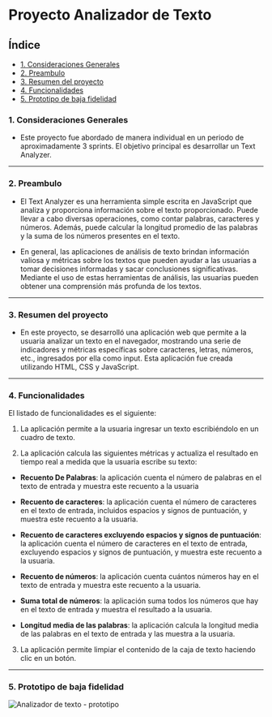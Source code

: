 # Proyecto Analizador de Texto

## Índice

* [1. Consideraciones Generales](#1-consideraciones-generales)
* [2. Preambulo](#2-preambulo)
* [3. Resumen del proyecto](#3-resumen-del-proyecto)
* [4. Funcionalidades](#4-funcionalidades)
* [5. Prototipo de baja fidelidad](#5-Prototipo-de-baja-fidelidad)

### 1. Consideraciones Generales

- Este proyecto fue abordado de manera individual en un periodo de aproximadamente 3 sprints. El objetivo principal es desarrollar un Text Analyzer.

------------


### 2. Preambulo

- El Text Analyzer es una herramienta simple escrita en JavaScript que analiza y proporciona información sobre el texto proporcionado. Puede llevar a cabo diversas operaciones, como contar palabras, caracteres y números. Además, puede calcular la longitud promedio de las palabras y la suma de los números presentes en el texto.

- En general, las aplicaciones de análisis de texto brindan información valiosa y métricas sobre los textos que pueden ayudar a las usuarias a tomar decisiones informadas y sacar conclusiones significativas. Mediante el uso de estas herramientas de análisis, las usuarias pueden obtener una comprensión más profunda de los textos.

------------

### 3. Resumen del proyecto

- En este proyecto, se desarrolló una aplicación web que permite a la usuaria analizar un texto en el navegador, mostrando una serie de indicadores y métricas específicas sobre caracteres, letras, números, etc., ingresados por ella como input. Esta aplicación fue creada utilizando HTML, CSS y JavaScript.

------------

### 4. Funcionalidades

El listado de funcionalidades es el siguiente:

1. La aplicación permite a la usuaria ingresar un texto escribiéndolo en un cuadro de texto.

2. La aplicación calcula las siguientes métricas y actualiza el resultado en tiempo real a medida que la usuaria escribe su texto:

 - **Recuento De Palabras**: la aplicación cuenta el número de palabras en el texto de entrada y muestra este recuento a la usuaria

 - **Recuento de caracteres**: la aplicación cuenta el número de caracteres en el texto de entrada, incluidos espacios y signos de puntuación, y muestra este recuento a la usuaria.

 - **Recuento de caracteres excluyendo espacios y signos de puntuación**: la aplicación cuenta el número de caracteres en el texto de entrada, excluyendo espacios y signos de puntuación, y muestra este recuento a la usuaria.

 - **Recuento de números**: la aplicación cuenta cuántos números hay en el texto de entrada y muestra este recuento a la usuaria.

 - **Suma total de números**: la aplicación suma todos los números que hay en el texto de entrada y muestra el resultado a la usuaria.

 - **Longitud media de las palabras**: la aplicación calcula la longitud media de las palabras en el texto de entrada y las muestra a la usuaria.

3. La aplicación permite limpiar el contenido de la caja de texto haciendo clic en un botón.

------------

### 5. Prototipo de baja fidelidad

![Analizador de texto - prototipo](https://github.com/Laboratoria/DEV013-text-analyzer/assets/142262726/a7b5889d-c0ab-44ac-9c3d-c4d78c1fff74)
